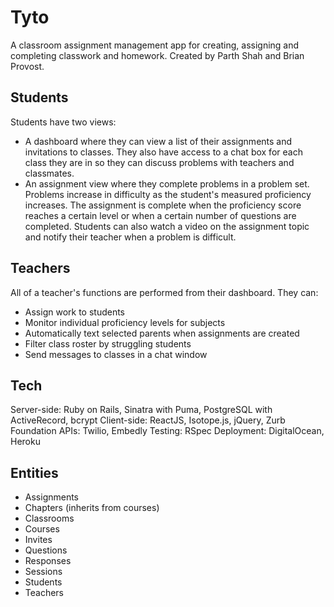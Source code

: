 Tyto
====

A classroom assignment management app for creating, assigning and completing classwork and homework. Created by Parth Shah and Brian Provost.

Students
--------
Students have two views:
* A dashboard where they can view a list of their assignments and invitations to classes. They also have access to a chat box for each class they are in so they can discuss problems with teachers and classmates.
* An assignment view where they complete problems in a problem set. Problems increase in difficulty as the student's measured proficiency increases. The assignment is complete when the proficiency score reaches a certain level or when a certain number of questions are completed. Students can also watch a video on the assignment topic and notify their teacher when a problem is difficult.

Teachers
--------
All of a teacher's functions are performed from their dashboard. They can:
* Assign work to students
* Monitor individual proficiency levels for subjects
* Automatically text selected parents when assignments are created
* Filter class roster by struggling students
* Send messages to classes in a chat window

Tech
----
Server-side: Ruby on Rails, Sinatra with Puma, PostgreSQL with ActiveRecord, bcrypt
Client-side: ReactJS, Isotope.js, jQuery, Zurb Foundation
APIs: Twilio, Embedly
Testing: RSpec
Deployment: DigitalOcean, Heroku

Entities
--------
* Assignments
* Chapters (inherits from courses)
* Classrooms
* Courses
* Invites
* Questions
* Responses
* Sessions
* Students
* Teachers
